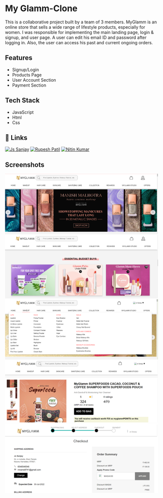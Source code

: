 
# My Glamm-Clone

This is a collaborative project built by a team of 3 members. MyGlamm is an online store that sells a wide range of lifestyle products, especially for women. I was responsible for implementing the main landing page, login & signup, and user page. A user can edit his email ID and password after logging in. Also, the user can access his past and current ongoing orders.


## Features

- Signup/Login
- Products Page
- User Account Section
- Payment Section

## Tech Stack

- JavaScript
- Html
- Css


## 🔗 Links
[![Js Sanjay](https://img.shields.io/badge/Js_Sanjay-000?style=for-the-badge&logo=ko-fi&logoColor=white)](https://sanj1997.github.io/)
[![Rupesh Patil](https://img.shields.io/badge/Rupesh_Patil-000?style=for-the-badge&logo=ko-fi&logoColor=white)](https://rupesh-1711.github.io/)
[![Nitin Kumar](https://img.shields.io/badge/Nitin_Kumar-000?style=for-the-badge&logo=ko-fi&logoColor=white)](https://nitinpal0211.github.io/)


## Screenshots

![App Screenshot](/images/Screenshot%20(209).png)
![App Screenshot](/images/Screenshot%20(210).png)
![App Screenshot](/images/Screenshot%20(211).png)
![App Screenshot](/images/Screenshot%20(213).png)
![App Screenshot](/images/Screenshot%20(215).png)

